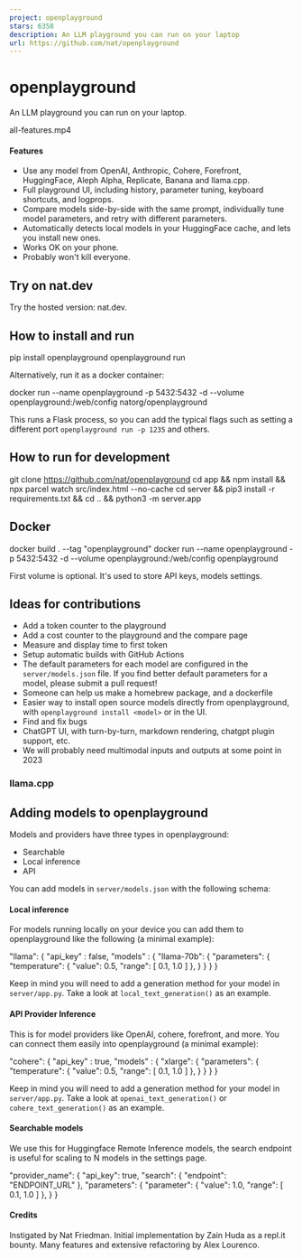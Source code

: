 ```yaml
---
project: openplayground
stars: 6358
description: An LLM playground you can run on your laptop
url: https://github.com/nat/openplayground
---
```


openplayground
==============

An LLM playground you can run on your laptop.

all-features.mp4

#### Features

-   Use any model from OpenAI, Anthropic, Cohere, Forefront, HuggingFace, Aleph Alpha, Replicate, Banana and llama.cpp.
-   Full playground UI, including history, parameter tuning, keyboard shortcuts, and logprops.
-   Compare models side-by-side with the same prompt, individually tune model parameters, and retry with different parameters.
-   Automatically detects local models in your HuggingFace cache, and lets you install new ones.
-   Works OK on your phone.
-   Probably won't kill everyone.

Try on nat.dev
--------------

Try the hosted version: nat.dev.

How to install and run
----------------------

pip install openplayground
openplayground run

Alternatively, run it as a docker container:

docker run --name openplayground -p 5432:5432 -d --volume openplayground:/web/config natorg/openplayground

This runs a Flask process, so you can add the typical flags such as setting a different port `openplayground run -p 1235` and others.

How to run for development
--------------------------

git clone https://github.com/nat/openplayground
cd app && npm install && npx parcel watch src/index.html --no-cache
cd server && pip3 install -r requirements.txt && cd .. && python3 -m server.app

Docker
------

docker build . --tag "openplayground"
docker run --name openplayground -p 5432:5432 -d --volume openplayground:/web/config openplayground

First volume is optional. It's used to store API keys, models settings.

Ideas for contributions
-----------------------

-   Add a token counter to the playground
-   Add a cost counter to the playground and the compare page
-   Measure and display time to first token
-   Setup automatic builds with GitHub Actions
-   The default parameters for each model are configured in the `server/models.json` file. If you find better default parameters for a model, please submit a pull request!
-   Someone can help us make a homebrew package, and a dockerfile
-   Easier way to install open source models directly from openplayground, with `openplayground install <model>` or in the UI.
-   Find and fix bugs
-   ChatGPT UI, with turn-by-turn, markdown rendering, chatgpt plugin support, etc.
-   We will probably need multimodal inputs and outputs at some point in 2023

### llama.cpp

Adding models to openplayground
-------------------------------

Models and providers have three types in openplayground:

-   Searchable
-   Local inference
-   API

You can add models in `server/models.json` with the following schema:

#### Local inference

For models running locally on your device you can add them to openplayground like the following (a minimal example):

"llama": {
    "api\_key" : false,
    "models" : {
        "llama-70b": {
            "parameters": {
                "temperature": {
                    "value": 0.5,
                    "range": \[
                        0.1,
                        1.0
                    \]
                },
            }
        }
    }
}

Keep in mind you will need to add a generation method for your model in `server/app.py`. Take a look at `local_text_generation()` as an example.

#### API Provider Inference

This is for model providers like OpenAI, cohere, forefront, and more. You can connect them easily into openplayground (a minimal example):

"cohere": {
    "api\_key" : true,
    "models" : {
        "xlarge": {
            "parameters": {
                "temperature": {
                    "value": 0.5,
                    "range": \[
                        0.1,
                        1.0
                    \]
                },
            }
        }
    }
}

Keep in mind you will need to add a generation method for your model in `server/app.py`. Take a look at `openai_text_generation()` or `cohere_text_generation()` as an example.

#### Searchable models

We use this for Huggingface Remote Inference models, the search endpoint is useful for scaling to N models in the settings page.

"provider\_name": {
    "api\_key": true,
    "search": {
        "endpoint": "ENDPOINT\_URL"
    },
    "parameters": {
        "parameter": {
            "value": 1.0,
            "range": \[
                0.1,
                1.0
            \]
        },
    }
}

#### Credits

Instigated by Nat Friedman. Initial implementation by Zain Huda as a repl.it bounty. Many features and extensive refactoring by Alex Lourenco.
